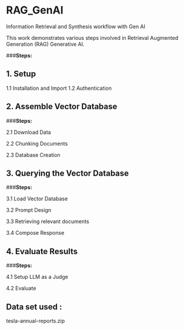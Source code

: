 # RAG_GenAI
Information Retrieval and Synthesis workflow with Gen AI 

This work demonstrates various steps involved in Retrieval Augmented Generation (RAG) Generative AI.


###**Steps:**
## **1. Setup**

1.1 Installation and Import
1.2 Authentication

## **2. Assemble Vector Database**

###**Steps:**

2.1 Download Data

2.2 Chunking Documents

2.3 Database Creation

## **3. Querying the Vector Database**

###**Steps:**

3.1 Load Vector Database

3.2 Prompt Design

3.3 Retrieving relevant documents

3.4 Compose Response

## **4. Evaluate Results**

###**Steps:**

4.1 Setup LLM as a Judge

4.2 Evaluate

## **Data set used :** 

tesla-annual-reports.zip
